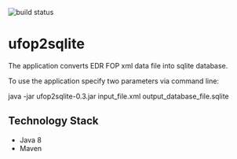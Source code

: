 ![build status](https://dev.azure.com/vshumara/ThePipeline/_apis/build/status/flodek.ufop2sqlite?branchName=master)

# ufop2sqlite
The application converts EDR FOP xml data file into sqlite database.

To use the application specify two parameters via command line:

java -jar ufop2sqlite-0.3.jar input_file.xml output_database_file.sqlite

## Technology Stack
* Java 8
* Maven
